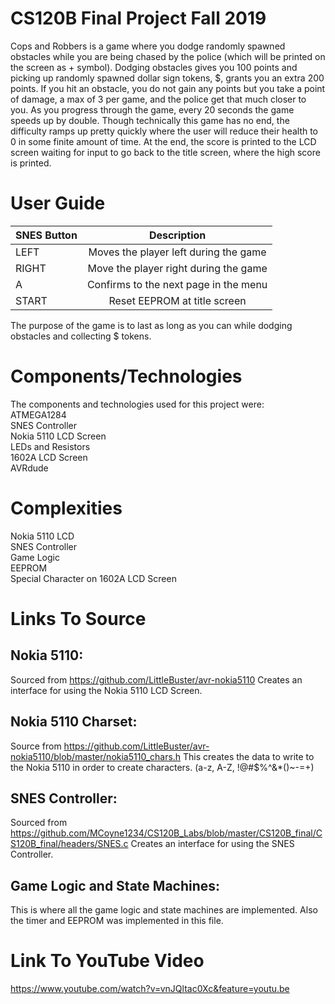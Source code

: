 # CS120B Final Project Fall 2019
Cops and Robbers is a game where you dodge randomly spawned obstacles while you are being chased by the police (which will be printed on the screen as + symbol). Dodging obstacles gives you 100 points and picking up randomly spawned dollar sign tokens, $, grants you an extra 200 points. If you hit an obstacle, you do not gain any points but you take a point of damage, a max of 3 per game, and the police get that much closer to you. As you progress through the game, every 20 seconds the game speeds up by double. Though technically this game has no end, the difficulty ramps up pretty quickly where the user will reduce their health to 0 in some finite amount of time. At the end, the score is printed to the LCD screen waiting for input to go back to the title screen, where the high score is printed.

# User Guide

| SNES Button | Description |
|-------------|:-----------:|
|LEFT         | Moves the player left during the game |
|RIGHT        | Move the player right during the game |
|A            | Confirms to the next page in the menu |
|START        | Reset EEPROM at title screen|

The purpose of the game is to last as long as you can while dodging obstacles and collecting $ tokens.


# Components/Technologies
The components and technologies used for this project were:<br />
ATMEGA1284<br />
SNES Controller<br />
Nokia 5110 LCD Screen<br />
LEDs and Resistors<br />
1602A LCD Screen<br />
AVRdude<br />



# Complexities
Nokia 5110 LCD<br />
SNES Controller<br />
Game Logic<br />
EEPROM<br />
Special Character on 1602A LCD Screen<br />


# Links To Source
## Nokia 5110:
Sourced from https://github.com/LittleBuster/avr-nokia5110
Creates an interface for using the Nokia 5110 LCD Screen.

## Nokia 5110 Charset:
Source from https://github.com/LittleBuster/avr-nokia5110/blob/master/nokia5110_chars.h
This creates the data to write to the Nokia 5110 in order to create characters. (a-z, A-Z, !@#$%^&*()~-=+)

## SNES Controller:
Sourced from https://github.com/MCoyne1234/CS120B_Labs/blob/master/CS120B_final/CS120B_final/headers/SNES.c
Creates an interface for using the SNES Controller.

## Game Logic and State Machines:
This is where all the game logic and state machines are implemented. Also the timer and EEPROM was implemented in this file.


# Link To YouTube Video
https://www.youtube.com/watch?v=vnJQltac0Xc&feature=youtu.be
